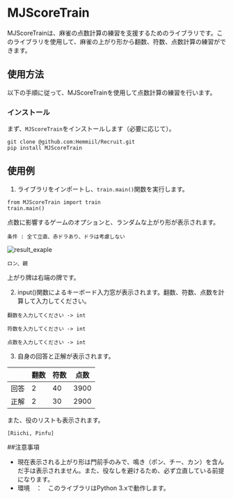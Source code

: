 # MJScoreTrain

MJScoreTrainは、麻雀の点数計算の練習を支援するためのライブラリです。このライブラリを使用して、麻雀の上がり形から翻数、符数、点数計算の練習ができます。

## 使用方法

以下の手順に従って、MJScoreTrainを使用して点数計算の練習を行います。

### インストール

まず、`MJScoreTrain`をインストールします（必要に応じて）。

```
git clone @github.com:Hemmiil/Recruit.git
pip install MJScoreTrain
```

## 使用例

1. ライブラリをインポートし、`train.main()`関数を実行します。

```
from MJScoreTrain import train
train.main()
```

点数に影響するゲームのオプションと、ランダムな上がり形が表示されます。
```
条件 : 全て立直、赤ドラあり、ドラは考慮しない

```
 ![result_exaple](https://github.com/Hemmiil/Recruit/assets/158091932/d7f27f5d-9953-41bc-8f28-773071ecd11d)
 ```
 ロン、親
```
上がり牌は右端の牌です。

2. input()関数によるキーボード入力窓が表示されます。翻数、符数、点数を計算して入力してください。

```
翻数を入力してください -> int
```
```
符数を入力してください -> int
```
```
点数を入力してください -> int
```

3. 自身の回答と正解が表示されます。

|     | 翻数 | 符数 | 点数 |
| --- | --- | --- | --- |
| 回答 | 2   | 40  | 3900 |
| 正解 | 2   | 30  | 2900 |

また、役のリストも表示されます。
```
[Riichi, Pinfu]
```

##注意事項
*  現在表示される上がり形は門前手のみで、鳴き（ポン、チー、カン）を含んだ手は表示されません。また、役なしを避けるため、必ず立直している前提になります。
*  環境　：　このライブラリはPython 3.xで動作します。

